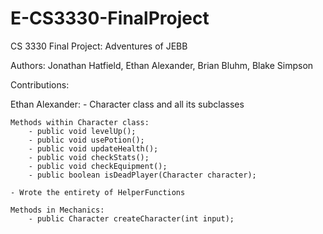# E-CS3330-FinalProject

CS 3330 Final Project: Adventures of JEBB

Authors: Jonathan Hatfield, Ethan Alexander, Brian Bluhm, Blake Simpson


Contributions:

Ethan Alexander:
	- Character class and all its subclasses
	
	Methods within Character class:
		- public void levelUp();
		- public void usePotion();
		- public void updateHealth();
		- public void checkStats();
		- public void checkEquipment();
		- public boolean isDeadPlayer(Character character);
	
	- Wrote the entirety of HelperFunctions
	
	Methods in Mechanics:
		- public Character createCharacter(int input);
